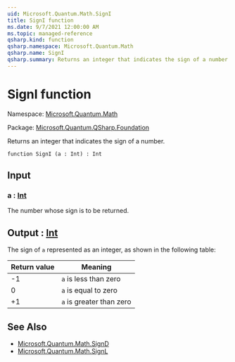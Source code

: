 ```yaml
---
uid: Microsoft.Quantum.Math.SignI
title: SignI function
ms.date: 9/7/2021 12:00:00 AM
ms.topic: managed-reference
qsharp.kind: function
qsharp.namespace: Microsoft.Quantum.Math
qsharp.name: SignI
qsharp.summary: Returns an integer that indicates the sign of a number.
---
```


# SignI function

Namespace: [Microsoft.Quantum.Math](xref:Microsoft.Quantum.Math)

Package: [Microsoft.Quantum.QSharp.Foundation](https://nuget.org/packages/Microsoft.Quantum.QSharp.Foundation)


Returns an integer that indicates the sign of a number.

```qsharp
function SignI (a : Int) : Int
```


## Input

### a : [Int](xref:microsoft.quantum.qsharp.valueliterals#int-literals)

The number whose sign is to be returned.



## Output : [Int](xref:microsoft.quantum.qsharp.valueliterals#int-literals)

The sign of `a` represented as an integer, as shown in the followingtable:|Return value  |Meaning                  ||--------------|-------------------------|| -1           |`a` is less than zero    || 0            |`a` is equal to zero     || +1           |`a` is greater than zero |

## See Also

- [Microsoft.Quantum.Math.SignD](xref:Microsoft.Quantum.Math.SignD)
- [Microsoft.Quantum.Math.SignL](xref:Microsoft.Quantum.Math.SignL)